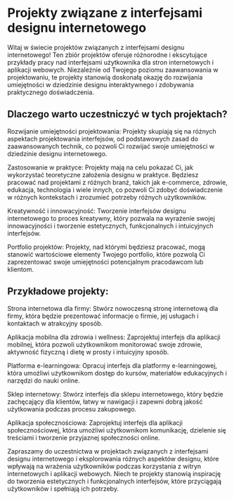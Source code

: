 # Projekty związane z interfejsami designu internetowego
Witaj w świecie projektów związanych z interfejsami designu internetowego! Ten zbiór projektów oferuje różnorodne i ekscytujące przykłady pracy nad interfejsami użytkownika dla stron internetowych i aplikacji webowych. Niezależnie od Twojego poziomu zaawansowania w projektowaniu, te projekty stanowią doskonałą okazję do rozwijania umiejętności w dziedzinie designu interaktywnego i zdobywania praktycznego doświadczenia.

## Dlaczego warto uczestniczyć w tych projektach?
Rozwijanie umiejętności projektowania: Projekty skupiają się na różnych aspektach projektowania interfejsów, od podstawowych zasad do zaawansowanych technik, co pozwoli Ci rozwijać swoje umiejętności w dziedzinie designu internetowego.

Zastosowanie w praktyce: Projekty mają na celu pokazać Ci, jak wykorzystać teoretyczne założenia designu w praktyce. Będziesz pracować nad projektami z różnych branż, takich jak e-commerce, zdrowie, edukacja, technologia i wiele innych, co pozwoli Ci zdobyć doświadczenie w różnych kontekstach i zrozumieć potrzeby różnych użytkowników.

Kreatywność i innowacyjność: Tworzenie interfejsów designu internetowego to proces kreatywny, który pozwala na wyrażenie swojej innowacyjności i tworzenie estetycznych, funkcjonalnych i intuicyjnych interfejsów.

Portfolio projektów: Projekty, nad którymi będziesz pracować, mogą stanowić wartościowe elementy Twojego portfolio, które pozwolą Ci zaprezentować swoje umiejętności potencjalnym pracodawcom lub klientom.

## Przykładowe projekty:
Strona internetowa dla firmy: Stwórz nowoczesną stronę internetową dla firmy, która będzie prezentować informacje o firmie, jej usługach i kontaktach w atrakcyjny sposób.

Aplikacja mobilna dla zdrowia i wellness: Zaprojektuj interfejs dla aplikacji mobilnej, która pozwoli użytkownikom monitorować swoje zdrowie, aktywność fizyczną i dietę w prosty i intuicyjny sposób.

Platforma e-learningowa: Opracuj interfejs dla platformy e-learningowej, która umożliwi użytkownikom dostęp do kursów, materiałów edukacyjnych i narzędzi do nauki online.

Sklep internetowy: Stwórz interfejs dla sklepu internetowego, który będzie zachęcający dla klientów, łatwy w nawigacji i zapewni dobrą jakość użytkowania podczas procesu zakupowego.

Aplikacja społecznościowa: Zaprojektuj interfejs dla aplikacji społecznościowej, która umożliwi użytkownikom komunikację, dzielenie się treściami i tworzenie przyjaznej społeczności online.

Zapraszamy do uczestnictwa w projektach związanych z interfejsami designu internetowego i eksplorowania różnych aspektów designu, które wpływają na wrażenia użytkowników podczas korzystania z witryn internetowych i aplikacji webowych. Niech te projekty stanowią inspirację do tworzenia estetycznych i funkcjonalnych interfejsów, które przyciągają użytkowników i spełniają ich potrzeby.

